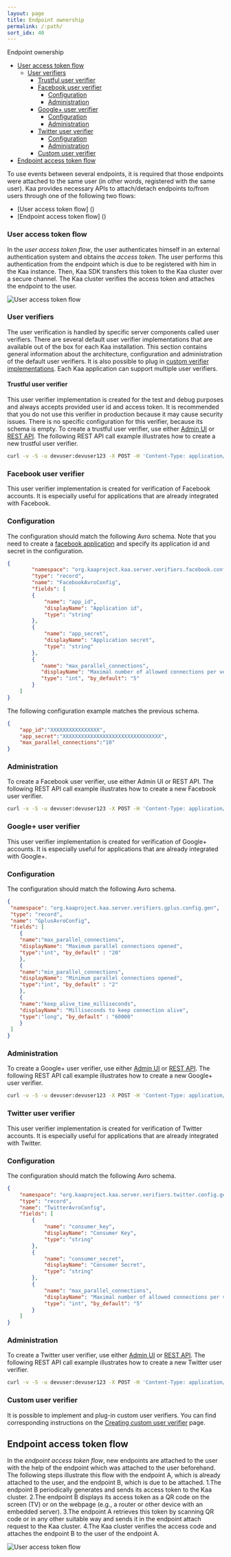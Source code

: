 ```yaml
---
layout: page
title: Endpoint ownership
permalink: /:path/
sort_idx: 40
---
```



Endpoint ownership

* [User access token flow](#user-access-token-flow)
  * [User verifiers](#user-verifiers)
    * [Trustful user verifier](#trustful-user-verifier)
    * [Facebook user verifier](#facebook-user-verifier)
      * [Configuration](#configuration)
      * [Administration](#administration)
    * [Google+ user verifier](#google-user-verifier)
      * [Configuration](#configuration-1)
      * [Administration](#administration-1)
    * [Twitter user verifier](#twitter-user-verifier)
      * [Configuration](#configuration-2)
      * [Administration](#administration-2)
    * [Custom user verifier](#custom-user-verifier)
* [Endpoint access token flow](#endpoint-access-token-flow)


To use events between several endpoints, it is required that those endpoints were attached to the same user (in other words, registered with the same user). Kaa provides necessary APIs to attach/detach endpoints to/from users through one of the following two flows:
* [User access token flow] ()
* [Endpoint access token flow] ()


### User access token flow ###
In the *user access token flow*, the user authenticates himself in an external authentication system and obtains the *access token*. The user performs this authentication from the endpoint which is due to be registered with him in the Kaa instance. Then, Kaa SDK transfers this token to the Kaa cluster over a secure channel. The Kaa cluster verifies the access token and attaches the endpoint to the user.


![User access token flow](user_attach_2.png "User access token flow")


### User verifiers ###
The user verification is handled by specific server components called user verifiers. There are several default user verifier implementations that are available out of the box for each Kaa installation. This section contains general information about the architecture, configuration and administration of the default user verifiers. It is also possible to plug in [custom verifier implementations](). Each Kaa application can support multiple user verifiers.
 
#### Trustful user verifier ####
This user verifier implementation is created for the test and debug purposes and always accepts provided user id and access token. It is recommended that you do not use this verifier in production because it may cause security issues. There is no specific configuration for this verifier, because its schema is empty.
To create a trustful user verifier, use either [Admin UI]() or [REST API](). The following REST API call example illustrates how to create a new trustful user verifier.

```bash
curl -v -S -u devuser:devuser123 -X POST -H 'Content-Type: application/json' -d'{"pluginClassName": "org.kaaproject.kaa.server.verifiers.trustful.verifier.TrustfulUserVerifier", "pluginTypeName":"Trustful", "applicationId": "150", "name":"MyTrustfulUserVerifier","description": "Sample description", "jsonConfiguration": "{}"}' "http://10.2.1.191:8080/kaaAdmin/rest/api/userVerifier" | python -mjson.tool
```

### Facebook user verifier ### 
This user verifier implementation is created for verification of Facebook accounts. It is especially useful for applications that are already integrated with Facebook.


### Configuration ###
The configuration should match the following Avro schema. Note that you need to create a [facebook application](https://developers.facebook.com/products/login/) and specify its application id and secret in the configuration.

```json
{
        "namespace": "org.kaaproject.kaa.server.verifiers.facebook.config.gen",
        "type": "record",
        "name": "FacebookAvroConfig",
        "fields": [
        {
            "name": "app_id",
            "displayName": "Application id",
            "type": "string"
        },
        {
            "name": "app_secret",
            "displayName": "Application secret",
            "type": "string"
        },
        {
           "name": "max_parallel_connections",
           "displayName": "Maximal number of allowed connections per verifier",
           "type": "int", "by_default": "5"
        }
    ]
}
```

The following configuration example matches the previous schema.

```json
{
    "app_id":"XXXXXXXXXXXXXXXX",
    "app_secret":"XXXXXXXXXXXXXXXXXXXXXXXXXXXXXXXX",
    "max_parallel_connections":"10"
}
```


### Administration ###
To create a Facebook user verifier, use either Admin UI or REST API. The following REST API call example illustrates how to create a new Facebook user verifier.

```bash
curl -v -S -u devuser:devuser123 -X POST -H 'Content-Type: application/json' -d'{"pluginClassName": "org.kaaproject.kaa.server.verifiers.facebook.verifier.FacebookUserVerifier", "pluginTypeName":"Facebook", "applicationId": "150", "name":"MyFacebookVerifier","description": "Sample description", "jsonConfiguration": "{\"app_id\":\"5215235\",\"app_secret\":\"123424\", \"max_parallel_connections\":10}"}' "http://localhost:8080/kaaAdmin/rest/api/userVerifier" | python -mjson.tool
```

### Google+ user verifier ### 
This user verifier implementation is created for verification of Google+ accounts. It is especially useful for applications that are already integrated with Google+.

### Configuration ###
The configuration should match the following Avro schema.

```json
{
 "namespace": "org.kaaproject.kaa.server.verifiers.gplus.config.gen",
 "type": "record",
 "name": "GplusAvroConfig",
 "fields": [
    {
    "name":"max_parallel_connections",
    "displayName": "Maximum parallel connections opened",
    "type":"int", "by_default" : "20"
    },
    {
    "name":"min_parallel_connections",
    "displayName": "Minimum parallel connections opened",
    "type":"int", "by_default" : "2"
    },
    {
    "name":"keep_alive_time_milliseconds",
    "displayName": "Milliseconds to keep connection alive",
    "type":"long", "by_default" : "60000"
    }
 ]
}
```

### Administration ###
To create a Google+ user verifier, use either [Admin UI]() or [REST API](). The following REST API call example illustrates how to create a new Google+ user verifier.

```bash
curl -v -S -u devuser:devuser123 -X POST -H 'Content-Type: application/json' -d'{"pluginClassName": "org.kaaproject.kaa.server.verifiers.gplus.verifier.GplusUserVerifier", "pluginTypeName":"Google+ verifier", "applicationId": "150", "name":"GplusVerifier","description": "Sample description", "jsonConfiguration": "{\"max_parallel_connections\":20, \"min_parallel_connections\":2, \"keep_alive_time_milliseconds\":60000}"}' "http://localhost:8080/kaaAdmin/rest/api/userVerifier" | python -mjson.tool
```

### Twitter user verifier ###
This user verifier implementation is created for verification of Twitter accounts. It is especially useful for applications that are already integrated with Twitter.

### Configuration ##
The configuration should match the following Avro schema.

```json 
{
    "namespace": "org.kaaproject.kaa.server.verifiers.twitter.config.gen",
    "type": "record",
    "name": "TwitterAvroConfig",
    "fields": [
        {
            "name": "consumer_key",
            "displayName": "Consumer Key",
            "type": "string"
        },
        {
            "name": "consumer_secret",
            "displayName": "Consumer Secret",
            "type": "string"
        },
        {
            "name": "max_parallel_connections",
            "displayName": "Maximal number of allowed connections per verifier",
            "type": "int", "by_default": "5"
        }
    ]
}
```

### Administration ###
To create a Twitter user verifier, use either [Admin UI]() or [REST API](). The following REST API call example illustrates how to create a new Twitter user verifier.

```bash
curl -v -S -u devuser:devuser123 -X POST -H 'Content-Type: application/json' -d'{"pluginClassName": "org.kaaproject.kaa.server.verifiers.twitter.verifier.TwitterUserVerifier", "pluginTypeName":"Twitter", "applicationId": "110", "name":"MyTwitter","description": "Sample description", "jsonConfiguration": "{\"consumer_key\":\"XXXXXXXXXXXXXXXXXXX\", \"consumer_secret\":\"XXXXXXXXXXXXXXXXX\", \"max_parallel_connections\": 5, \"twitter_verify_url\": \"https:\/\/api.twitter.com\/1.1\/account\/verify_credentials.json\"}"}' "http://localhost:8080/kaaAdmin/rest/api/userVerifier" | python -mjson.tool
```

### Custom user verifier ###
It is possible to implement and plug-in custom user verifiers. You can find corresponding instructions on the [Creating custom user verifier]() page.


## Endpoint access token flow ##
In the *endpoint access token flow*, new endpoints are attached to the user with the help of the endpoint which was attached to the user beforehand.
The following steps illustrate this flow with the endpoint A, which is already attached to the user, and the endpoint B, which is due to be attached.
	1.The endpoint B periodically generates and sends its access token to the Kaa cluster.
	2.The endpoint B displays its access token as a QR code on the screen (TV) or on the webpage (e.g., a router or other device with an embedded server).
	3.The endpoint A retrieves this token by scanning QR code or in any other suitable way and sends it in the endpoint attach request to the Kaa cluster.
	4.The Kaa cluster verifies the access code and attaches the endpoint B to the user of the endpoint A.


![User access token flow](endpoint_attach_2.png "User access token flow")
